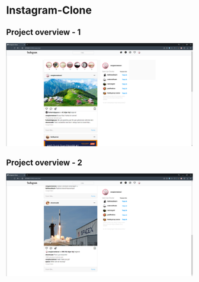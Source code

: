 # Instagram-Clone
## Project overview - 1
![google_clone](./Project_Images/instagram_clone_1.PNG)
## Project overview - 2
![google_clone](./Project_Images/instagram_clone_2.PNG)